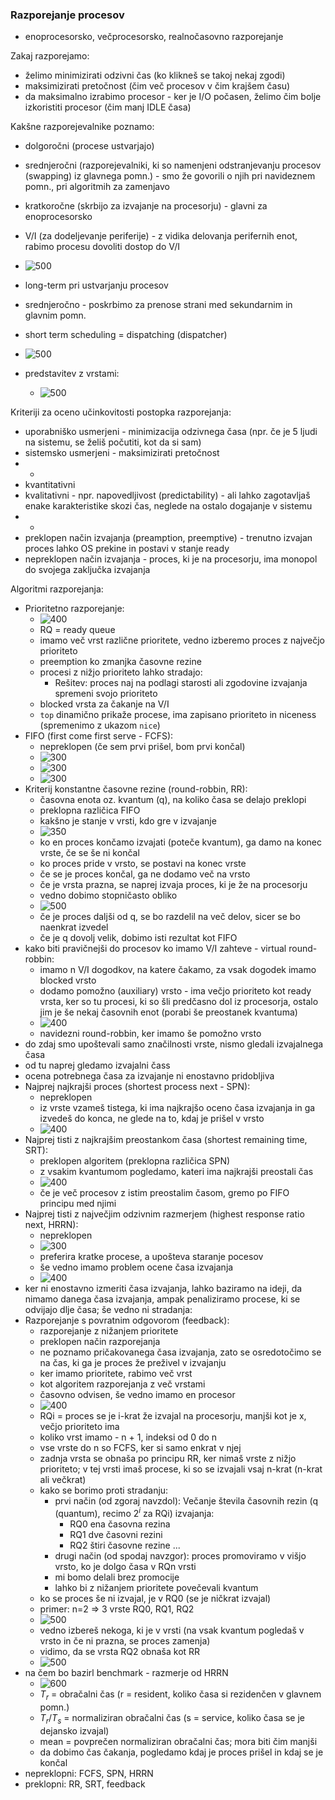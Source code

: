 ### Razporejanje procesov

- enoprocesorsko, večprocesorsko, realnočasovno razporejanje

Zakaj razporejamo:
- želimo minimizirati odzivni čas (ko klikneš se takoj nekaj zgodi)
- maksimizirati pretočnost (čim več procesov v čim krajšem času)
- da maksimalno izrabimo procesor - ker je I/O počasen, želimo čim bolje izkoristiti procesor (čim manj IDLE časa)

Kakšne razporejevalnike poznamo:
- dolgoročni (procese ustvarjajo)
- srednjeročni (razporejevalniki, ki so namenjeni odstranjevanju procesov (swapping) iz glavnega pomn.) - smo že govorili o njih pri navideznem pomn., pri algoritmih za zamenjavo
- kratkoročne (skrbijo za izvajanje na procesorju) - glavni za enoprocesorsko
- V/I (za dodeljevanje periferije) - z vidika delovanja perifernih enot, rabimo procesu dovoliti dostop do V/I

- ![500](../../Images/Pasted%20image%2020240506135152.png)
- long-term pri ustvarjanju procesov
- srednjeročno - poskrbimo za prenose strani med sekundarnim in glavnim pomn.
- short term scheduling = dispatching (dispatcher)
- ![500](../../Images/Pasted%20image%2020240506135344.png)
- predstavitev z vrstami:
	- ![500](../../Images/Pasted%20image%2020240506135444.png)

Kriteriji za oceno učinkovitosti postopka razporejanja:
- uporabniško usmerjeni - minimizacija odzivnega časa (npr. če je 5 ljudi na sistemu, se želiš počutiti, kot da si sam)
- sistemsko usmerjeni - maksimizirati pretočnost
- -
- kvantitativni
- kvalitativni - npr. napovedljivost (predictability) - ali lahko zagotavljaš enake karakteristike skozi čas, neglede na ostalo dogajanje v sistemu
- -
- preklopen način izvajanja (preamption, preemptive) - trenutno izvajan proces lahko OS prekine in postavi v stanje ready
- nepreklopen način izvajanja - proces, ki je na procesorju, ima monopol do svojega zaključka izvajanja

Algoritmi razporejanja:
- Prioritetno razporejanje:
	- ![400](../../Images/Pasted%20image%2020240506141747.png)
	- RQ = ready queue
	- imamo več vrst različne prioritete, vedno izberemo proces z največjo prioriteto
	- preemption ko zmanjka časovne rezine
	- procesi z nižjo prioriteto lahko stradajo:
		- Rešitev: proces naj na podlagi starosti ali zgodovine izvajanja spremeni svojo prioriteto
	- blocked vrsta za čakanje na V/I
	- `top` dinamično prikaže procese, ima zapisano prioriteto in niceness (spremenimo z ukazom `nice`)
- FIFO (first come first serve - FCFS):
	- nepreklopen (če sem prvi prišel, bom prvi končal)
	- ![300](../../Images/Pasted%20image%2020240506142226.png)
	- ![300](../../Images/Pasted%20image%2020240506145256.png)
	- ![300](../../Images/Pasted%20image%2020240506142756.png)
- Kriterij konstantne časovne rezine (round-robbin, RR):
	- časovna enota oz. kvantum (q), na koliko časa se delajo preklopi
	- preklopna različica FIFO
	- kakšno je stanje v vrsti, kdo gre v izvajanje
	- ![350](../../Images/Pasted%20image%2020240506143245.png)
	- ko en proces končamo izvajati (poteče kvantum), ga damo na konec vrste, če se še ni končal
	- ko proces pride v vrsto, se postavi na konec vrste
	- če se je proces končal, ga ne dodamo več na vrsto
	- če je vrsta prazna, se naprej izvaja proces, ki je že na procesorju
	- vedno dobimo stopničasto obliko
	- ![500](../../Images/Pasted%20image%2020240506143908.png)
	- če je proces daljši od q, se bo razdelil na več delov, sicer se bo naenkrat izvedel
	- če je q dovolj velik, dobimo isti rezultat kot FIFO
- kako biti pravičnejši do procesov ko imamo V/I zahteve - virtual round-robbin:
	- imamo n V/I dogodkov, na katere čakamo, za vsak dogodek imamo blocked vrsto
	- dodamo pomožno (auxiliary) vrsto - ima večjo prioriteto kot ready vrsta, ker so tu procesi, ki so šli predčasno dol iz procesorja, ostalo jim je še nekaj časovnih enot (porabi še preostanek kvantuma)
	- ![400](../../Images/Pasted%20image%2020240506144531.png)
	- navidezni round-robbin, ker imamo še pomožno vrsto
- do zdaj smo upoštevali samo značilnosti vrste, nismo gledali izvajalnega časa
- od tu naprej gledamo izvajalni čass
- ocena potrebnega časa za izvajanje ni enostavno pridobljiva
- Najprej najkrajši proces (shortest process next - SPN):
	- nepreklopen
	- iz vrste vzameš tistega, ki ima najkrajšo oceno časa izvajanja in ga izvedeš do konca, ne glede na to, kdaj je prišel v vrsto
	- ![400](../../Images/Pasted%20image%2020240506145005.png)
- Najprej tisti z najkrajšim preostankom časa (shortest remaining time, SRT):
	- preklopen algoritem (preklopna različica SPN)
	- z vsakim kvantumom pogledamo, kateri ima najkrajši preostali čas
	- ![400](../../Images/Pasted%20image%2020240506145329.png)
	- če je več procesov z istim preostalim časom, gremo po FIFO principu med njimi
- Najprej tisti z največjim odzivnim razmerjem (highest response ratio next, HRRN):
	- nepreklopen
	- ![300](../../Images/Pasted%20image%2020240506145702.png)
	- preferira kratke procese, a upošteva staranje pocesov
	- še vedno imamo problem ocene časa izvajanja
	- ![400](../../Images/Pasted%20image%2020240506145747.png)
- ker ni enostavno izmeriti časa izvajanja, lahko baziramo na ideji, da nimamo danega časa izvajanja, ampak penaliziramo procese, ki se odvijajo dlje časa; še vedno ni stradanja:
- Razporejanje s povratnim odgovorom (feedback):
	- razporejanje z nižanjem prioritete
	- preklopen način razporejanja
	- ne poznamo pričakovanega časa izvajanja, zato se osredotočimo se na čas, ki ga je proces že preživel v izvajanju
	- ker imamo prioritete, rabimo več vrst
	- kot algoritem razporejanja z več vrstami
	- časovno odvisen, še vedno imamo en procesor
	- ![400](../../Images/Pasted%20image%2020240506152144.png)
	- RQi = proces se je i-krat že izvajal na procesorju, manjši kot je x, večjo prioriteto ima
	- koliko vrst imamo - n + 1, indeksi od 0 do n
	- vse vrste do n so FCFS, ker si samo enkrat v njej
	- zadnja vrsta se obnaša po principu RR, ker nimaš vrste z nižjo prioriteto; v tej vrsti imaš procese, ki so se izvajali vsaj n-krat (n-krat ali večkrat)
	- kako se borimo proti stradanju:
		- prvi način (od zgoraj navzdol): Večanje števila časovnih rezin (q (quantum), recimo $2^i$ za RQi) izvajanja:
			- RQ0 ena časovna rezina
			- RQ1 dve časovni rezini
			- RQ2 štiri časovne rezine ...
		- drugi način (od spodaj navzgor): proces promoviramo v višjo vrsto, ko je dolgo časa v RQn vrsti
		- mi bomo delali brez promocije
		- lahko bi z nižanjem prioritete povečevali kvantum
	- ko se proces še ni izvajal, je v RQ0 (se je ničkrat izvajal)
	- primer: n=2 => 3 vrste RQ0, RQ1, RQ2
	- ![500](../../Images/Pasted%20image%2020240506153041.png)
	- vedno izbereš nekoga, ki je v vrsti (na vsak kvantum pogledaš v vrsto in če ni prazna, se proces zamenja)
	- vidimo, da se vrsta RQ2 obnaša kot RR
	- ![500](../../Images/IMG_20240506_153842.jpg)
- na čem bo bazirl benchmark - razmerje od HRRN
	- ![600](../../Images/Pasted%20image%2020240506154733.png)
	- $T_r$ = obračalni čas (r = resident, koliko časa si rezidenčen v glavnem pomn.)
	- $T_r / T_s$ = normaliziran obračalni čas (s = service, koliko časa se je dejansko izvajal)
	- mean = povprečen normaliziran obračalni čas; mora biti čim manjši
	- da dobimo čas čakanja, pogledamo kdaj je proces prišel in kdaj se je končal
- nepreklopni: FCFS, SPN, HRRN
- preklopni: RR, SRT, feedback